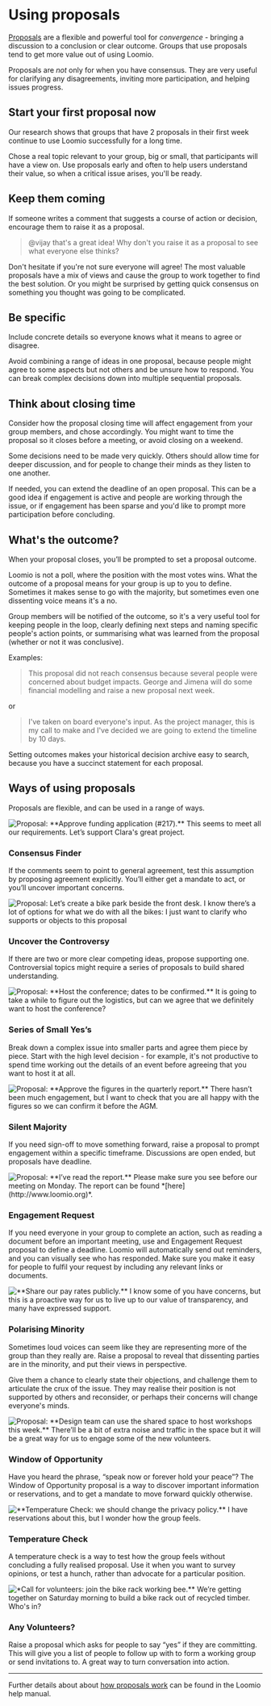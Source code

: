 # Using proposals
[Proposals](https://help.loomio.org/en/proposals.html) are a flexible and powerful tool for *convergence* - bringing a discussion to a conclusion or clear outcome. Groups that use proposals tend to get more value out of using Loomio.

Proposals are *not* only for when you have consensus. They are very useful for clarifying any disagreements, inviting more participation, and helping issues progress.

## Start your first proposal now
Our research shows that groups that have 2 proposals in their first week continue to use Loomio successfully for a long time.

Chose a real topic relevant to your group, big or small, that participants will have a view on. Use proposals early and often to help users understand their value, so when a critical issue arises, you'll be ready.

## Keep them coming
If someone writes a comment that suggests a course of action or decision, encourage them to raise it as a proposal.

> @vijay that's a great idea! Why don't you raise it as a proposal to see what everyone else thinks?

Don't hesitate if you're not sure everyone will agree! The most valuable proposals have a mix of views and cause the group to work together to find the best solution. Or you might be surprised by getting quick consensus on something you thought was going to be complicated.

## Be specific

Include concrete details so everyone knows what it means to agree or disagree.

Avoid combining a range of ideas in one proposal, because people might agree to some aspects but not others and be unsure how to respond. You can break complex decisions down into multiple sequential proposals.

## Think about closing time
Consider how the proposal closing time will affect engagement from your group members, and chose accordingly. You might want to time the proposal so it closes before a meeting, or avoid closing on a weekend.

Some decisions need to be made very quickly. Others should allow time for deeper discussion, and for people to change their minds as they listen to one another.

If needed, you can extend the deadline of an open proposal. This can be a good idea if engagement is active and people are working through the issue, or if engagement has been sparse and you'd like to prompt more participation before concluding.

## What's the outcome?
When your proposal closes, you’ll be prompted to set a proposal outcome.

Loomio is not a poll, where the position with the most votes wins. What the outcome of a proposal means for your group is up to you to define. Sometimes it makes sense to go with the majority, but sometimes even one dissenting voice means it's a no.

Group members will be notified of the outcome, so it's a very useful tool for keeping people in the loop, clearly defining next steps and naming specific people's action points, or summarising what was learned from the proposal (whether or not it was conclusive).

Examples:

> This proposal did not reach consensus because several people were concerned about budget impacts. George and Jimena will do some financial modelling and raise a new proposal next week.

or

> I've taken on board everyone's input. As the project manager, this is my call to make and I've decided we are going to extend the timeline by 10 days.

Setting outcomes makes your historical decision archive easy to search, because you have a succinct statement for each proposal.

## Ways of using proposals
Proposals are flexible, and can be used in a range of ways.

<div class="media-list">
  <img class="img-right img-300px" src="proposal1.png" alt="Proposal: **Approve funding application (#217).** This seems to meet all our requirements. Let’s support Clara's great project.">
  <h3>Consensus Finder</h3>

  If the comments seem to point to general agreement, test this assumption by proposing agreement explicitly. You’ll either get a mandate to act, or you’ll uncover important concerns.
</div>

<div class="media-list">
  <img class="img-right img-300px" src="proposal2.png" alt="Proposal: Let’s create a bike park beside the front desk. I know there’s a lot of options for what we do with all the bikes: I just want to clarify who supports or objects to this proposal ">

  <h3>Uncover the Controversy</h3>

  If there are two or more clear competing ideas, propose supporting one. Controversial topics might require a series of proposals to build shared understanding.
</div>

<div class="media-list">
  <img class="img-right img-300px" src="proposal3.png" alt="Proposal: **Host the conference; dates to be confirmed.**
  It is going to take a while to figure out the logistics, but can we agree that we definitely want to host the conference?">
  <h3>Series of Small Yes’s</h3>

  Break down a complex issue into smaller parts and agree them piece by piece. Start with the high level decision - for example, it's not productive to spend time working out the details of an event before agreeing that you want to host it at all.
</div>

<div class="media-list">
  <img class="img-right img-300px" src="proposal4.png" alt="Proposal: **Approve the figures in the quarterly report.** There hasn’t been much engagement, but I want to check that you are all happy with the figures so we can confirm it before the AGM.">
  <h3>Silent Majority</h3>

  If you need sign-off to move something forward, raise a proposal to prompt engagement within a specific timeframe. Discussions are open ended, but proposals have deadline.
</div>

<div class="media-list">
  <img class="img-right img-300px" src="proposal5.png" alt="Proposal: **I’ve read the report.** Please make sure you see before our meeting on Monday. The report can be found *[here](http://www.loomio.org)*.">
  <h3>Engagement Request</h3>

  If you need everyone in your group to complete an action, such as reading a document before an important meeting, use and Engagement Request proposal to define a deadline. Loomio will automatically send out reminders, and you can visually see who has responded. Make sure you make it easy for people to fulfil your request by including any relevant links or documents.
</div>

<div class="media-list">
  <img class="img-right img-300px" src="proposal6.png" alt="**Share our pay rates publicly.** I know some of you have concerns, but this is a proactive way for us to live up to our value of transparency, and many have expressed support.">
  <h3>Polarising Minority</h3>

  Sometimes loud voices can seem like they are representing more of the group than they really are. Raise a proposal to reveal that dissenting parties are in the minority, and put their views in perspective.

  Give them a chance to clearly state their objections, and challenge them to articulate the crux of the issue. They may realise their position is not supported by others and reconsider, or perhaps their concerns will change everyone's minds.
</div>

<div class="media-list">
  <img class="img-right img-300px" src="proposal7.png" alt="Proposal: **Design team can use the shared space to host workshops this week.** There’ll be a bit of extra noise and traffic in the space but it will be a great way for us to engage some of the new volunteers.">
  <h3>Window of Opportunity</h3>

  Have you heard the phrase, “speak now or forever hold your peace”? The Window of Opportunity proposal is a way to discover important information or reservations, and to get a mandate to move forward quickly otherwise.
</div>

<div class="media-list">
  <img class="img-right img-300px" src="proposal8.png" alt="**Temperature Check: we should change the privacy policy.** I have reservations about this, but I wonder how the group feels.">
  <h3>Temperature Check</h3>

  A temperature check is a way to test how the group feels without concluding a fully realised proposal. Use it when you want to survey opinions, or test a hunch, rather than advocate for a particular position.
</div>

<div class="media-list">
  <img class="img-right img-300px" src="proposal9.png" alt="*Call for volunteers: join the bike rack working bee.** We’re getting together on Saturday morning to build a bike rack out of recycled timber. Who's in?">
  <h3>Any Volunteers?</h3>

  Raise a proposal which asks for people to say “yes” if they are committing. This will give you a list of people to follow up with to form a working group or send invitations to. A great way to turn conversation into action.
</div>

---

Further details about about [how proposals work](https://help.loomio.org/en/proposals.html) can be found in the Loomio help manual.
